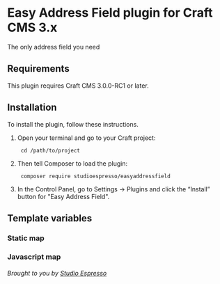 # Easy Address Field plugin for Craft CMS 3.x

The only address field you need

## Requirements

This plugin requires Craft CMS 3.0.0-RC1 or later.

## Installation

To install the plugin, follow these instructions.

1. Open your terminal and go to your Craft project:

        cd /path/to/project

2. Then tell Composer to load the plugin:

        composer require studioespresso/easyaddressfield

3. In the Control Panel, go to Settings → Plugins and click the “Install” button for "Easy Address Field".

## Template variables

### Static map

### Javascript map

###### Brought to you by [Studio Espresso](https://studioespresso.co)